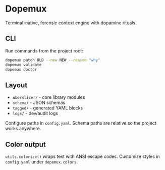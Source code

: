 # Dopemux

Terminal-native, forensic context engine with dopamine rituals.

## CLI

Run commands from the project root:

```bash
dopemux patch OLD --new NEW --reason "why"
dopemux validate
dopemux doctor
```

## Layout

- `uberslicer/` - core library modules
- `schema/` - JSON schemas
- `tagged/` - generated YAML blocks
- `logs/` - dev/audit logs

Configure paths in `config.yaml`. Schema paths are relative so the
project works anywhere.

## Color output

`utils.colorize()` wraps text with ANSI escape codes. Customize styles in
`config.yaml` under `dopemux.colors`.

